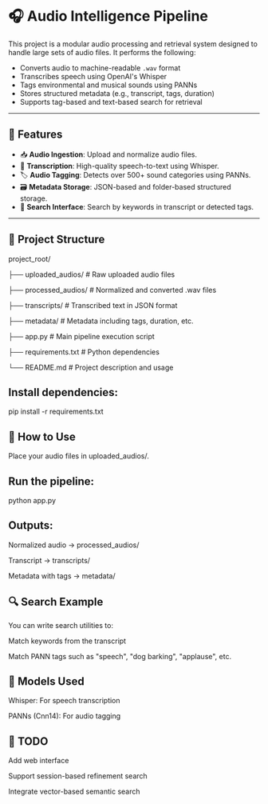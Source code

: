 # 🎧 Audio Intelligence Pipeline

This project is a modular audio processing and retrieval system designed to handle large sets of audio files. It performs the following:

- Converts audio to machine-readable `.wav` format
- Transcribes speech using OpenAI's Whisper
- Tags environmental and musical sounds using PANNs
- Stores structured metadata (e.g., transcript, tags, duration)
- Supports tag-based and text-based search for retrieval

---

## 🚀 Features

- 📥 **Audio Ingestion**: Upload and normalize audio files.
- 🧠 **Transcription**: High-quality speech-to-text using Whisper.
- 🏷️ **Audio Tagging**: Detects over 500+ sound categories using PANNs.
- 🗃️ **Metadata Storage**: JSON-based and folder-based structured storage.
- 🔎 **Search Interface**: Search by keywords in transcript or detected tags.

---

## 📁 Project Structure

project_root/

├── uploaded_audios/ # Raw uploaded audio files

├── processed_audios/ # Normalized and converted .wav files

├── transcripts/ # Transcribed text in JSON format

├── metadata/ # Metadata including tags, duration, etc.

├── app.py # Main pipeline execution script

├── requirements.txt # Python dependencies

└── README.md # Project description and usage


## Install dependencies:

pip install -r requirements.txt


## 🧪 How to Use

Place your audio files in uploaded_audios/.

## Run the pipeline:

python app.py

## Outputs:

Normalized audio → processed_audios/

Transcript → transcripts/

Metadata with tags → metadata/

## 🔍 Search Example

You can write search utilities to:

Match keywords from the transcript

Match PANN tags such as "speech", "dog barking", "applause", etc.

## 🧠 Models Used

Whisper: For speech transcription

PANNs (Cnn14): For audio tagging

## 📌 TODO

 Add web interface

 Support session-based refinement search

 Integrate vector-based semantic search
